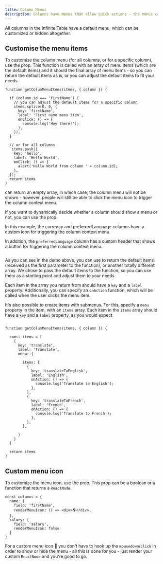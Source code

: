```yaml
---
title: Column Menus
description: Columns have menus that allow quick actions - the menus can be customized or hidden altogether.
---
```


All columns in the Infinite Table have a default menu, which can be customized or hidden altogether.

## Customise the menu items

To customize the column menu (for all columns, or for a specific column), use the <PropLink name="getColumMenuItems" /> prop. This function is called with an array of menu items (which are the default items) and it should the final array of menu items - so you can return the default items as is, or you can adjust the default items to fit your needs.

```tsx title=customizing-column-menu
function getColumMenuItems(items, { column }) {

  if (column.id === 'firstName') {
    // you can adjust the default items for a specific column
    items.splice(0, 0, {
      key: 'firstName',
      label: 'First name menu item',
      onClick: () => {
        console.log('Hey there!');
      },
    });
  }

  // or for all columns
   items.push({
    key: 'hello',
    label: 'Hello World',
    onClick: () => {
      alert('Hello World from column ' + column.id);
    },
  });
  return items
}

```

<Note>

<PropLink name="getColumMenuItems" /> can return an empty array, in which case, the column menu will not be shown - however, people will still be able to click the menu icon to trigger the column context menu.

If you want to dynamically decide whether a column should show a menu or not, you can use the <PropLink name="columns.renderMenuIcon" /> prop.

</Note>


<Sandpack title="Custom column menu items and custom menu icon">


<Description>

In this example, the currency and preferredLanguage columns have a custom icon for triggering the column context menu.

In addition, the `preferredLanguage` column has a custom header that shows a button for triggering the column context menu.

</Description>

```tsx file=$DOCS/reference/getColumMenuItems-example.page.tsx

```

</Sandpack>

As you can see in the demo above, you can use <PropLink name="getColumMenuItems" /> to return the default items (received as the first parameter to the function), or another totally different array. We chose to pass the default items to the function, so you can use them as a starting point and adjust them to your needs.

Each item in the array you return from <PropLink name="getColumMenuItems" /> should have a `key` and a `label` property. Additionally, you can specify an `onAction` function, which will be called when the user clicks the menu item.

It's also possible to create items with submenus. For this, specify a `menu` property in the item, with an `items` array. Each item in the `items` array should have a `key` and a `label` property, as you would expect.

```tsx {8} title=Menu_items_with_submenus

function getColumMenuItems(items, { column }) {

  const items = [
    {
      key: 'translate',
      label: 'Translate',
      menu: {

        items: [
          {
            key: 'translateToEnglish',
            label: 'English',
            onAction: () => {
              console.log('Translate to English');
            },
          },
          {
            key: 'translateToFrench',
            label: 'French',
            onAction: () => {
              console.log('Translate to French');
            },
          },
        ],

      }
    }
  ]

  return items
}

```

## Custom menu icon

To customize the menu icon, use the <PropLink name="columns.renderMenuIcon" /> prop. This prop can be a boolean or a function that returns a `ReactNode`.

```tsx title=custom-menu-icon
const columns = {
  name: {
    field: 'firstName',
    renderMenuIcon: () => <div>🌎</div>,
  },
  salary: {
    field: 'salary',
    renderMenuIcon: false
  }
}
```

<Note>

For a custom menu icon 🌠 you don't have to hook up the `mousedown`/`click` in order to show or hide the menu - all this is done for you - just render your custom `ReactNode` and you're good to go.

</Note>